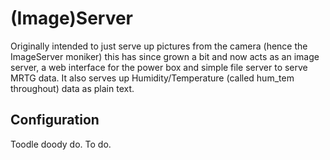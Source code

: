 # (Image)Server

Originally intended to just serve up pictures from the camera (hence
the ImageServer moniker) this has since grown a bit and now acts as an
image server, a web interface for the power box and simple file server
to serve MRTG data. It also serves up Humidity/Temperature (called
hum_tem throughout) data as plain text.

## Configuration

Toodle doody do. To do.
